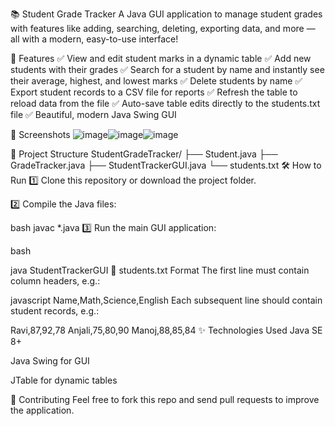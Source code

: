 📚 Student Grade Tracker
A Java GUI application to manage student grades with features like adding, searching, deleting, exporting data, and more — all with a modern, easy-to-use interface!

🎨 Features
✅ View and edit student marks in a dynamic table
✅ Add new students with their grades
✅ Search for a student by name and instantly see their average, highest, and lowest marks
✅ Delete students by name
✅ Export student records to a CSV file for reports
✅ Refresh the table to reload data from the file
✅ Auto-save table edits directly to the students.txt file
✅ Beautiful, modern Java Swing GUI

🚀 Screenshots
![image](https://github.com/user-attachments/assets/1bb0f830-a6ad-4980-ba6a-fd64da9d32a4)![image](https://github.com/user-attachments/assets/6d0a8e95-5d1e-498c-9364-34172c5e53c5)![image](https://github.com/user-attachments/assets/74c5aa2e-7d34-4ca1-a63c-32fbe18a1030)







📂 Project Structure
StudentGradeTracker/
├── Student.java
├── GradeTracker.java
├── StudentTrackerGUI.java
└── students.txt
🛠️ How to Run
1️⃣ Clone this repository or download the project folder.

2️⃣ Compile the Java files:

bash
javac *.java
3️⃣ Run the main GUI application:

bash

java StudentTrackerGUI
📝 students.txt Format
The first line must contain column headers, e.g.:

javascript
Name,Math,Science,English
Each subsequent line should contain student records, e.g.:


Ravi,87,92,78
Anjali,75,80,90
Manoj,88,85,84
✨ Technologies Used
Java SE 8+

Java Swing for GUI

JTable for dynamic tables

🤝 Contributing
Feel free to fork this repo and send pull requests to improve the application.


